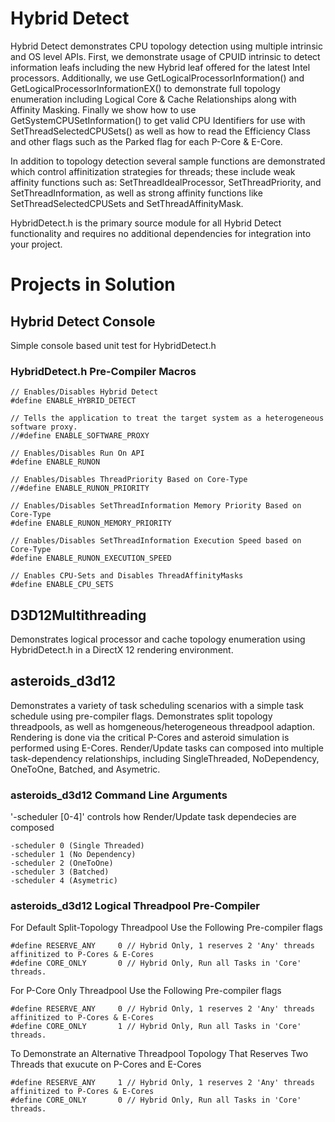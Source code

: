 # Hybrid Detect

Hybrid Detect demonstrates CPU topology detection using multiple intrinsic and OS level APIs. First, we demonstrate usage of CPUID intrinsic to detect information leafs including the new Hybrid leaf offered for the latest Intel processors. Additionally, we use GetLogicalProcessorInformation() and GetLogicalProcessorInformationEX() to demonstrate full topology enumeration including Logical Core & Cache Relationships along with Affinity Masking. Finally we show how to use GetSystemCPUSetInformation() to get valid CPU Identifiers for use with SetThreadSelectedCPUSets() as well as how to read the Efficiency Class and other flags such as the Parked flag for each P-Core & E-Core.

In addition to topology detection several sample functions are demonstrated which control affinitization strategies for threads; these include weak affinity functions such as: SetThreadIdealProcessor, SetThreadPriority, and SetThreadInformation, as well as strong affinity functions like SetThreadSelectedCPUSets and SetThreadAffinityMask.

HybridDetect.h is the primary source module for all Hybrid Detect functionality and requires no additional dependencies for integration into your project. 

# Projects in Solution

## Hybrid Detect Console

Simple console based unit test for HybridDetect.h

### HybridDetect.h Pre-Compiler Macros

	// Enables/Disables Hybrid Detect
	#define ENABLE_HYBRID_DETECT

	// Tells the application to treat the target system as a heterogeneous software proxy.
	//#define ENABLE_SOFTWARE_PROXY	

	// Enables/Disables Run On API
	#define ENABLE_RUNON

	// Enables/Disables ThreadPriority Based on Core-Type
	//#define ENABLE_RUNON_PRIORITY

	// Enables/Disables SetThreadInformation Memory Priority Based on Core-Type
	#define ENABLE_RUNON_MEMORY_PRIORITY

	// Enables/Disables SetThreadInformation Execution Speed based on Core-Type
	#define ENABLE_RUNON_EXECUTION_SPEED

	// Enables CPU-Sets and Disables ThreadAffinityMasks
	#define ENABLE_CPU_SETS

## D3D12Multithreading

Demonstrates logical processor and cache topology enumeration using HybridDetect.h in a DirectX 12 rendering environment.

## asteroids_d3d12

Demonstrates a variety of task scheduling scenarios with a simple task schedule using pre-compiler flags. Demonstrates split topology threadpools, as well as homgeneous/heterogeneous threadpool adaption. Rendering is done via the critical P-Cores and asteroid simulation is performed using E-Cores. Render/Update tasks can composed into multiple task-dependency relationships, including SingleThreaded, NoDependency, OneToOne, Batched, and Asymetric.

### asteroids_d3d12 Command Line Arguments

'-scheduler [0-4]' controls how Render/Update task dependecies are composed

	-scheduler 0 (Single Threaded)
	-scheduler 1 (No Dependency)
	-scheduler 2 (OneToOne)
	-scheduler 3 (Batched)
	-scheduler 4 (Asymetric)

### asteroids_d3d12 Logical Threadpool Pre-Compiler

For Default Split-Topology Threadpool Use the Following Pre-compiler flags 

	#define RESERVE_ANY     0 // Hybrid Only, 1 reserves 2 'Any' threads affinitized to P-Cores & E-Cores
	#define CORE_ONLY       0 // Hybrid Only, Run all Tasks in 'Core' threads.

For P-Core Only Threadpool Use the Following Pre-compiler flags 

	#define RESERVE_ANY     0 // Hybrid Only, 1 reserves 2 'Any' threads affinitized to P-Cores & E-Cores
	#define CORE_ONLY       1 // Hybrid Only, Run all Tasks in 'Core' threads.

To Demonstrate an Alternative Threadpool Topology That Reserves Two Threads that exucute on P-Cores and E-Cores 

	#define RESERVE_ANY     1 // Hybrid Only, 1 reserves 2 'Any' threads affinitized to P-Cores & E-Cores
	#define CORE_ONLY       0 // Hybrid Only, Run all Tasks in 'Core' threads.


